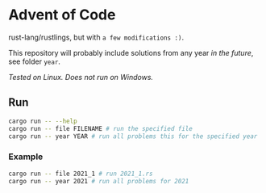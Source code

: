 # Advent of Code

rust-lang/rustlings, but with `a few modifications :)`.

This repository will probably include solutions from any year _in the future_, see folder `year`.

_Tested on Linux. Does not run on Windows._

## Run

```bash
cargo run -- --help
cargo run -- file FILENAME # run the specified file
cargo run -- year YEAR # run all problems this for the specified year
```

### Example

```bash
cargo run -- file 2021_1 # run 2021_1.rs
cargo run -- year 2021 # run all problems for 2021
```
